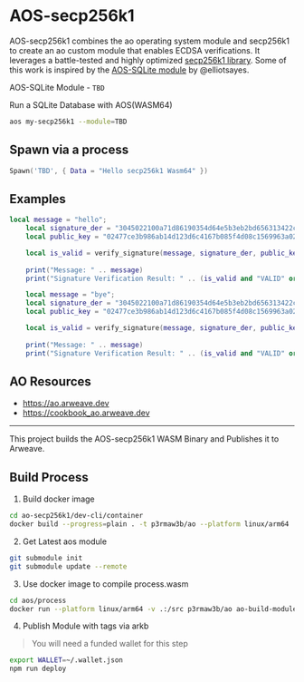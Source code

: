 # AOS-secp256k1

AOS-secp256k1 combines the ao operating system module and secp256k1 to create an ao custom module that enables ECDSA verifications. It leverages a battle-tested and highly optimized [secp256k1 library](https://github.com/bitcoin-core/secp256k1). Some of this work is inspired by the [AOS-SQLite module](https://github.com/permaweb/aos-sqlite) by @elliotsayes.

AOS-SQLite Module - `TBD`

Run a SQLite Database with AOS(WASM64)

```sh
aos my-secp256k1 --module=TBD
```

## Spawn via a process

```lua
Spawn('TBD', { Data = "Hello secp256k1 Wasm64" })
```

## Examples

```lua
local message = "hello";
    local signature_der = "3045022100a71d86190354d64e5b3eb2bd656313422cdf7def69bf3669cdbfd09a9162c96e0220713b81f3440bff0b639d2f29b2c48494b812fa89b754b7b6cdc9eaa8027cf369";
    local public_key = "02477ce3b986ab14d123d6c4167b085f4d08c1569963a0201b2ffc7d9d6086d2f3";

    local is_valid = verify_signature(message, signature_der, public_key)
    
    print("Message: " .. message)
    print("Signature Verification Result: " .. (is_valid and "VALID" or "INVALID"))

```

```lua
    local message = "bye";
    local signature_der = "3045022100a71d86190354d64e5b3eb2bd656313422cdf7def69bf3669cdbfd09a9162c96e0220713b81f3440bff0b639d2f29b2c48494b812fa89b754b7b6cdc9eaa8027cf369";
    local public_key = "02477ce3b986ab14d123d6c4167b085f4d08c1569963a0201b2ffc7d9d6086d2f3";

    local is_valid = verify_signature(message, signature_der, public_key)
    
    print("Message: " .. message)
    print("Signature Verification Result: " .. (is_valid and "VALID" or "INVALID"))

```

## AO Resources

* https://ao.arweave.dev
* https://cookbook_ao.arweave.dev

---

This project builds the AOS-secp256k1 WASM Binary and Publishes it to Arweave.

## Build Process

1. Build docker image

```sh
cd ao-secp256k1/dev-cli/container
docker build --progress=plain . -t p3rmaw3b/ao --platform linux/arm64
```

2. Get Latest aos module

```sh
git submodule init
git submodule update --remote
```

3. Use docker image to compile process.wasm

```sh
cd aos/process
docker run --platform linux/arm64 -v .:/src p3rmaw3b/ao ao-build-module
```

4. Publish Module with tags via arkb

> You will need a funded wallet for this step 

```sh
export WALLET=~/.wallet.json
npm run deploy
```